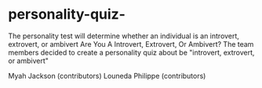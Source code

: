 # personality-quiz-
The personality test will determine whether an individual is an introvert, extrovert, or ambivert
Are You A Introvert, Extrovert, Or Ambivert?
The team members decided to create a personality quiz about be "introvert, extrovert, or ambivert"

Myah Jackson (contributors)
Louneda Philippe (contributors)

